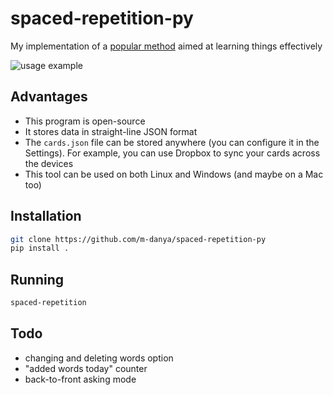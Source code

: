 # spaced-repetition-py
My implementation of a [popular method](https://en.wikipedia.org/wiki/Spaced_repetition) aimed at learning things effectively

<img src="etc/srs.gif" alt="usage example"  />


## Advantages
- This program is open-source
- It stores data in straight-line JSON format
- The `cards.json` file can be stored anywhere (you can configure it in the Settings). For example, you can use Dropbox to sync your cards across the devices
- This tool can be used on both Linux and Windows (and maybe on a Mac too)

## Installation
```bash
git clone https://github.com/m-danya/spaced-repetition-py
pip install .
```

## Running
```bash
spaced-repetition
```

## Todo
- changing and deleting words option
- "added words today" counter
- back-to-front asking mode
